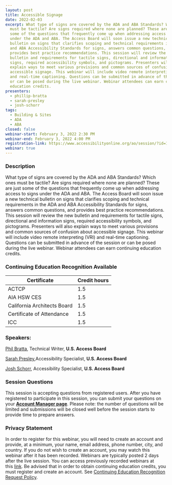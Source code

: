 ```yaml
---
layout: post
title: Accessible Signage
date: 2022-02-03
excerpt: What type of signs are covered by the ADA and ABA Standards? Which ones
  must be tactile? Are signs required where none are planned? These are just
  some of the questions that frequently come up when addressing access to signs
  under the ADA and ABA. The Access Board will soon issue a new technical
  bulletin on signs that clarifies scoping and technical requirements in the ADA
  and ABA Accessibility Standards for signs, answers common questions, and
  provides best practice recommendations. This session will review the new
  bulletin and requirements for tactile signs, directional and information
  signs, required accessibility symbols, and pictograms. Presenters will also
  explain ways to meet various provisions and common sources of confusion about
  accessible signage. This webinar will include video remote interpreting (VRI)
  and real-time captioning. Questions can be submitted in advance of the session
  or can be posed during the live webinar. Webinar attendees can earn continuing
  education credits.
presenters:
  - phillip-bratta
  - sarah-presley
  - josh-schorr
tags:
  - Building & Sites
  - ADA
  - ABA
closed: false
webinar-start: February 3, 2022 2:30 PM
webinar-end: February 3, 2022 4:00 PM
registration-link: https://www.accessibilityonline.org/ao/session/?id=110982
webinar: true
---
```

### Description

What type of signs are covered by the ADA and ABA Standards? Which ones must be tactile? Are signs required where none are planned? These are just some of the questions that frequently come up when addressing access to signs under the ADA and ABA. The Access Board will soon issue a new technical bulletin on signs that clarifies scoping and technical requirements in the ADA and ABA Accessibility Standards for signs, answers common questions, and provides best practice recommendations. This session will review the new bulletin and requirements for tactile signs, directional and information signs, required accessibility symbols, and pictograms. Presenters will also explain ways to meet various provisions and common sources of confusion about accessible signage. This webinar will include video remote interpreting (VRI) and real-time captioning. Questions can be submitted in advance of the session or can be posed during the live webinar. Webinar attendees can earn continuing education credits.

### Continuing Education Recognition Available

| **Certificate**             | **Credit hours** |
| --------------------------- | ---------------- |
| ACTCP                       | 1.5              |
| AIA HSW CES                 | 1.5              |
| California Architects Board | 1.5              |
| Certificate of Attendance   | 1.5              |
| ICC                         | 1.5              |

### Speakers:

[Phil Bratta](https://www.accessibilityonline.org/speakers/speaker.aspx?id=10891), Technical Writer, **U.S. Access Board**

[Sarah Presley](https://www.accessibilityonline.org/ao/speakers/10778/?ret=speakers),Accessibility Specialist, **U.S. Access Board**

[Josh Schorr](https://www.accessibilityonline.org/speakers/speaker.aspx?id=10805), Accessibility Specialist, **U.S. Access Board**

### Session Questions

This session is accepting questions from registered users. After you have registered to participate in this session, you can submit your questions on your **[Account Manager page](https://www.accessibilityonline.org/ao/accountManager/110952)**. Please note: the number of questions will be limited and submissions will be closed well before the session starts to provide time to prepare answers.

### Privacy Statement

In order to register for this webinar, you will need to create an account and provide, at a minimum, your name, email address, phone number, city, and country. If you do not wish to create an account, you may watch this webinar after it has been recorded. Webinars are typically posted 2 days after the live session. You can access previously recorded webinars at this [link](https://www.accessibilityonline.org/ao/archives/). Be advised that in order to obtain continuing education credits, you must register and create an account. See [Continuing Education Recognition Request Policy](https://www.accessibilityonline.org/continuing-education/CEUDetails.aspx).
